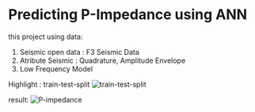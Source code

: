 # Predicting P-Impedance using ANN

this project using data:
1. Seismic open data : F3 Seismic Data
2. Atribute Seismic : Quadrature, Amplitude Envelope
3. Low Frequency Model

Highlight :
train-test-split
![train-test-split](https://user-images.githubusercontent.com/85205373/126057827-cde50783-5082-4624-804e-216119633e26.png)


result:
![P-impedance](https://user-images.githubusercontent.com/85205373/126057815-5bdd141e-5445-4f40-805f-ed871eadd2f2.png)
